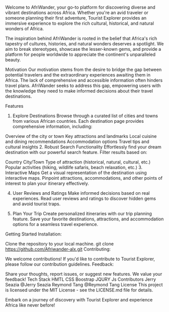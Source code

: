 Welcome to AfriWander, your go-to platform for discovering diverse and vibrant destinations across Africa. Whether you're an avid traveler or someone planning their first adventure, Tourist Explorer provides an immersive experience to explore the rich cultural, historical, and natural wonders of Africa.

The inspiration behind AfriWander is rooted in the belief that Africa's rich tapestry of cultures, histories, and natural wonders deserves a spotlight. We aim to break stereotypes, showcase the lesser-known gems, and provide a platform for people worldwide to appreciate the continent's unparalleled beauty.

Motivation Our motivation stems from the desire to bridge the gap between potential travelers and the extraordinary experiences awaiting them in Africa. The lack of comprehensive and accessible information often hinders travel plans. AfriWander seeks to address this gap, empowering users with the knowledge they need to make informed decisions about their travel destinations.

Features
1. Explore Destinations
Browse through a curated list of cities and towns from various African countries. Each destination page provides comprehensive information, including:

Overview of the city or town
Key attractions and landmarks
Local cuisine and dining recommendations
Accommodation options
Travel tips and cultural insights
2. Robust Search Functionality
Effortlessly find your dream destination with our powerful search feature. Filter results based on:

Country
City/Town
Type of attraction (historical, natural, cultural, etc.)
Popular activities (hiking, wildlife safaris, beach relaxation, etc.)
3. Interactive Maps
Get a visual representation of the destination using interactive maps. Pinpoint attractions, accommodations, and other points of interest to plan your itinerary effectively.

4. User Reviews and Ratings
Make informed decisions based on real experiences. Read user reviews and ratings to discover hidden gems and avoid tourist traps.

5. Plan Your Trip
Create personalized itineraries with our trip planning feature. Save your favorite destinations, attractions, and accommodation options for a seamless travel experience.

Getting Started
Installation:

Clone the repository to your local machine.
git clone https://github.com/Afriwander-alx.git
Contributing:

We welcome contributions! If you'd like to contribute to Tourist Explorer, please follow our contribution guidelines.
Feedback:

Share your thoughts, report issues, or suggest new features. We value your feedback!
Tech Stack
HMTL CSS
Boostrap
JQURY
Js
Contributors
Jerry Seazia @Jerry Seazia
Reymond Tang @Reymond Tang
License
This project is licensed under the MIT License - see the LICENSE.md file for details.

Embark on a journey of discovery with Tourist Explorer and experience Africa like never before!
